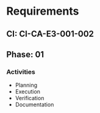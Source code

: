 # Requirements

## CI: CI-CA-E3-001-002
## Phase: 01

### Activities
- Planning
- Execution
- Verification
- Documentation
